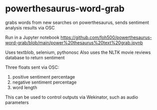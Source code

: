 # powerthesaurus-word-grab
grabs words from new searches on powerthesaurus, sends sentiment analysis results via OSC

Run in a Jupyter notebook
https://github.com/foh500/powerthesaurus-word-grab/blob/main/power%20thesaurus%20text%20grab.ipynb

Uses textblob, selenium, pythonosc
Also uses the NLTK movie reviews database to return sentiment

Three floats sent via OSC:
1. positive sentiment percentage
2. negative sentiment percentage
3. word length

This can be used to control outputs via Wekinator, such as audio parameters
